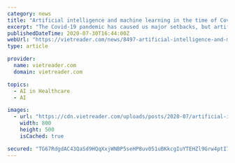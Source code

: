 ```yaml
---
category: news
title: "Artificial intelligence and machine learning in the time of Covid-19"
excerpt: "The Covid-19 pandemic has caused us major setbacks, but artificial intelligence and machine learning can help fill some of these gaps. By learning from artificial intelligence’s successes and consequences,"
publishedDateTime: 2020-07-30T16:44:00Z
webUrl: "https://vietreader.com/news/8497-artificial-intelligence-and-machine-learning-in-the-time-of-covid-19.html"
type: article

provider:
  name: vietreader.com
  domain: vietreader.com

topics:
  - AI in Healthcare
  - AI

images:
  - url: "https://cdn.vietreader.com/uploads/posts/2020-07/artificial-intelligence-and-machine-learning-in-the-time-of-covid-19-1.jpg"
    width: 800
    height: 500
    isCached: true

secured: "TG67RdgdAC43QaSd9HQqXxjWNBP5seHP8uv051uBKkcgIuYTEHZl9Grw4ptI7UetvXDQSKxqAvSgjZPVQmxZeMVuv6MehNkrHxi5wt4jBhj9B9DU3cu5DNco9uxve6INdB5psxYG4Lg1dSe+PF+lbUaKVgGCUvJFoJJ640mLcyILLTib8b3V0FsZ9e52UspXW4eNmP8y6CsdMERF/W2Doj7EcAzO5Ap7XwWXs5UysUcr/FY49s/znhHror4T3nl+qKPlEhd1mshIh7m3cc3i865zc+rg+iTFmEW0xU1HWJ+ywX3CMklZZoggK0gBN2V5MlHCAczXypHvEwrE4yrusA==;RrdOV6uhh7+2mi/xPhFubQ=="
---
```



